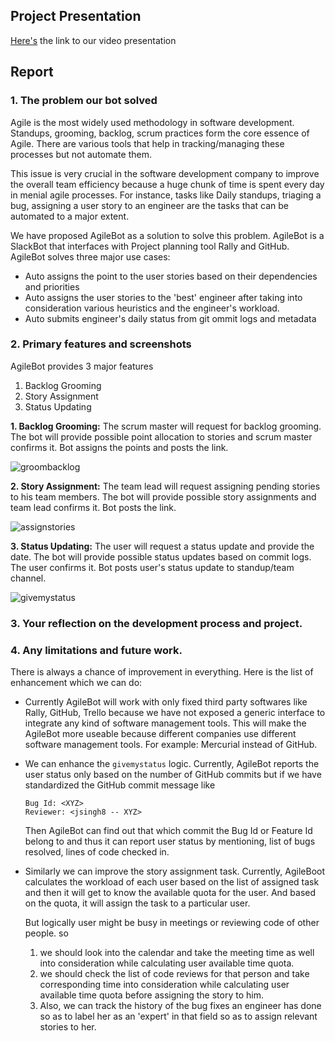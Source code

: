 ## Project Presentation
[Here's](https://youtu.be/UI8WGyRbP-0) the link to our video presentation

## Report

### 1. The problem our bot solved

Agile is the most widely used methodology in software development. Standups, grooming, backlog, scrum practices form the core essence of Agile. There are various tools that help in tracking/managing these processes but not automate them.  

This issue is very crucial in the software development company to improve the overall team efficiency because a huge chunk of time is spent every day in menial agile processes. For instance, tasks like Daily standups, triaging a bug, assigning a user story to an engineer are the tasks that can be automated to a major extent.

We have proposed AgileBot as a solution to solve this problem. AgileBot is a SlackBot that interfaces with Project planning tool Rally and GitHub. AgileBot solves three major use cases:  


* Auto assigns the point to the user stories based on their dependencies and priorities
* Auto assigns the user stories to the 'best' engineer after taking into consideration various heuristics and the engineer's workload.  
* Auto submits engineer's daily status from git ommit logs and metadata

### 2. Primary features and screenshots

AgileBot provides 3 major features
1. Backlog Grooming
2. Story Assignment
3. Status Updating



**1. Backlog Grooming:**  The scrum master will request for backlog grooming. The bot will provide possible point allocation to stories and scrum master confirms it. Bot assigns the points and posts the link.

![groombacklog](https://media.github.ncsu.edu/user/6216/files/4409ca40-d84f-11e7-880f-71d29c8adf6c)

**2. Story Assignment:** The team lead will request assigning pending stories to his team members. The bot will provide possible story assignments and team lead confirms it. Bot posts the link.

![assignstories](https://media.github.ncsu.edu/user/6216/files/5fa2ba9a-d869-11e7-9d40-9f1a92a4015f)

**3. Status Updating:** The user will request a status update and provide the date. The bot will provide possible status updates based on commit logs. The user confirms it. Bot posts user's status update to standup/team channel.

![givemystatus](https://media.github.ncsu.edu/user/6216/files/2719700c-d84f-11e7-840e-5f066cf90bf0)

### 3. Your reflection on the development process and project.

### 4. Any limitations and future work.

There is always a chance of improvement in everything. Here is the list of enhancement which we can do:

* Currently AgileBot will work with only fixed third party softwares like Rally, GitHub, Trello because we have not exposed a generic interface to integrate any kind of software management tools. This will make the AgileBot more useable because different companies use different software management tools. For example: Mercurial instead of GitHub.

* We can enhance the `givemystatus` logic. Currently, AgileBot reports the user status only based on the number of GitHub commits but if we have standardized the GitHub commit message like 
  
  ```
  Bug Id: <XYZ>
  Reviewer: <jsingh8 -- XYZ>
  ```  
  Then AgileBot can find out that which commit the Bug Id or Feature Id belong to and thus it can report user status by mentioning, list of bugs resolved, lines of code checked in. 

* Similarly we can improve the story assignment task. Currently, AgileBoot calculates the workload of each user based on the list of assigned task and then it will get to know the available quota for the user. And based on the quota, it will assign the task to a particular user.

  But logically user might be busy in meetings or reviewing code of other people. so 
  1. we should look into the calendar and take the meeting time as well into consideration while calculating user available time quota. 
  2. we should check the list of code reviews for that person and take corresponding time into consideration while calculating user available time quota before assigning the story to him.
  3. Also, we can track the history of the bug fixes an engineer has done so as to label her as an 'expert' in that field so as to assign relevant stories to her.
